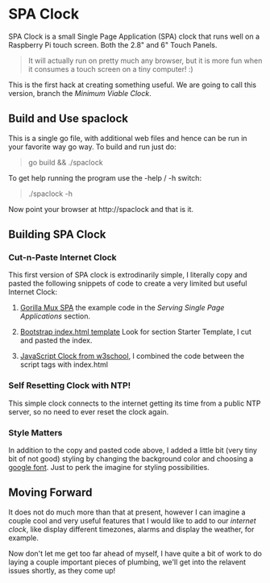 # SPA Clock

SPA Clock is a small Single Page Application (SPA) clock that runs
well on a Raspberry Pi touch screen. Both the 2.8" and 6" Touch
Panels. 

>It will actually run on pretty much any browser, but it is more fun
>when it consumes a touch screen on a tiny computer! :)

This is the first hack at creating something useful. We are going to call
this version, branch the _Minimum Viable Clock_.

## Build and Use spaclock

This is a single go file, with additional web files and hence can be
run in your favorite way go way.  To build and run just do:

> go build && ./spaclock 

To get help running the program use the -help / -h switch:

> ./spaclock -h

Now point your browser at http://spaclock and that is it.

## Building SPA Clock

### Cut-n-Paste Internet Clock

This first version of SPA clock is extrodinarily simple, I literally
copy and pasted the following snippets of code to create a very
limited but useful Internet Clock:

1. [Gorilla Mux SPA](https://github.com/gorilla/mux) the example code
  in the _Serving Single Page Applications_ section.

2. [Bootstrap index.html
  template](https://getbootstrap.com/docs/4.4/getting-started/introduction/#starter-template)
  Look for section Starter Template, I cut and pasted the index.

3. [JavaScript Clock from
w3school](https://www.w3schools.com/js/tryit.asp?filename=tryjs_timing_clock),
I combined the code between the script tags with index.html 

### Self Resetting Clock with NTP!

This simple clock connects to the internet getting its time from a
public NTP server, so no need to ever reset the clock again. 

### Style Matters

In addition to the copy and pasted code above, I added a little bit
(very tiny bit of not good) styling by changing the background color
and choosing a [google font](http://google.com/fonts). Just to perk
the imagine for styling possibilities.

## Moving Forward

It does not do much more than that at present, however I can imagine a
couple cool and very useful features that I would like to add to our
_internet clock_, like display different timezones, alarms and display
the weather, for example.

Now don't let me get too far ahead of myself, I have quite a bit of
work to do laying a couple important pieces of plumbing, we'll get
into the relavent issues shortly, as they come up!
